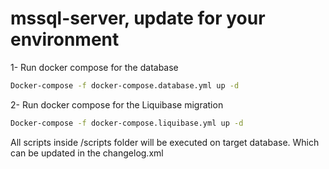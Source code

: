 # mssql-server, update for your environment

1- Run docker compose for the database
```bash
Docker-compose -f docker-compose.database.yml up -d
```

2- Run docker compose for the Liquibase migration
```bash
Docker-compose -f docker-compose.liquibase.yml up -d
```

All scripts inside /scripts folder will be executed on target database. Which can be updated in the changelog.xml
